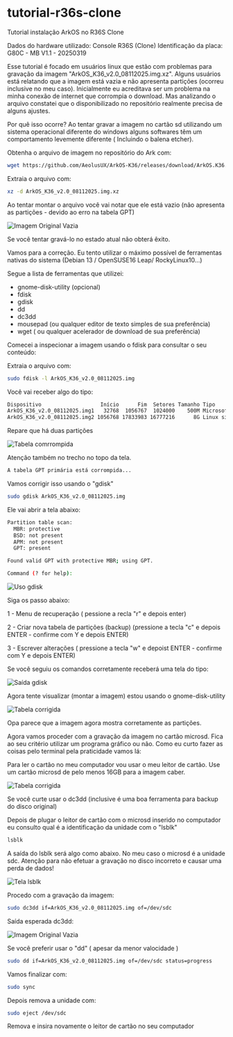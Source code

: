 # tutorial-r36s-clone
Tutorial instalação ArkOS no R36S Clone

Dados do hardware utilizado:
Console R36S (Clone)
Identificação da placa: G80C - MB V1.1 - 20250319

Esse tutorial é focado em usuários linux que estão com problemas para gravação da imagem "ArkOS_K36_v2.0_08112025.img.xz".
Alguns usuários está relatando que a imagem está vazia e não apresenta partições (ocorreu inclusive no meu caso).
Inicialmente eu acreditava ser um problema na minha conexão de internet que corrompia o download. Mas analizando
o arquivo constatei que o disponibilizado no repositório realmente precisa de alguns ajustes.

Por quê isso ocorre?
Ao tentar gravar a imagem no cartão sd utilizando um sistema operacional diferente do windows alguns softwares têm um
comportamento levemente diferente ( Incluindo o balena etcher).

Obtenha o arquivo de imagem no repositório do Ark com:
```bash
wget https://github.com/AeolusUX/ArkOS-K36/releases/download/ArkOS.K36.08112025/ArkOS_K36_v2.0_08112025.img.xz
```

Extraia o arquivo com:
```bash
xz -d ArkOS_K36_v2.0_08112025.img.xz
```

Ao tentar montar o arquivo você vai notar que ele está vazio (não apresenta as partições - devido ao erro na tabela GPT)

![Imagem Original Vazia](/imagens/02-visualização-arquivo-imagem-original.png) 

Se você tentar gravá-lo no estado atual não obterá êxito.

Vamos para a correção. Eu tento utilizar o máximo possível de ferramentas nativas do sistema (Debian 13 / OpenSUSE16 Leap/ RockyLinux10...)

Segue a lista de ferramentas que utilizei:
* gnome-disk-utility (opcional)
* fdisk
* gdisk
* dd
* dc3dd
* mousepad (ou qualquer editor de texto simples de sua preferência)
* wget ( ou qualquer acelerador de download de sua preferência)

Comecei a inspecionar a imagem usando o fdisk para consultar o seu conteúdo:

Extraia o arquivo com:
```bash
sudo fdisk -l ArkOS_K36_v2.0_08112025.img
```

Você vai receber algo do tipo:

```bash
Dispositivo                   Início      Fim  Setores Tamanho Tipo
ArkOS_K36_v2.0_08112025.img1   32768  1056767  1024000    500M Microsoft dados básico
ArkOS_K36_v2.0_08112025.img2 1056768 17833983 16777216      8G Linux sistema de arquivos
```

Repare que há duas partições 

![Tabela comrrompida](/imagens/03-inspeção-arquivo-imagem-original.png) 

Atenção também no trecho no topo da tela.

```bash
A tabela GPT primária está corrompida...
```

Vamos corrigir isso usando o "gdisk"

```bash
sudo gdisk ArkOS_K36_v2.0_08112025.img
```

Ele vai abrir a tela abaixo:

```bash
Partition table scan:
  MBR: protective
  BSD: not present
  APM: not present
  GPT: present

Found valid GPT with protective MBR; using GPT.

Command (? for help):
```

![Uso gdisk](/imagens/04-uso-gdisk.png) 


Siga os passo abaixo:

1 - Menu de recuperação ( pessione a recla "r" e depois enter)

2 - Criar nova tabela de partições (backup) (pressione a tecla "c" e depois ENTER - confirme com Y e depois ENTER)

3 - Escrever alterações ( pressione a tecla "w" e depoist ENTER - confirme com Y e depois ENTER)

Se você seguiu os comandos corretamente receberá uma tela do tipo:

![Saída gdisk](/imagens/05-confirmação-nova-tabela-partição.png) 

Agora tente visualizar (montar a imagem) estou usando o gnome-disk-utility

![Tabela corrigida](/imagens/06-imagem-após-ajuste.png) 

Opa parece que a imagem agora mostra corretamente as partições.

Agora vamos proceder com a gravação da imagem no cartão microsd. Fica ao seu critério utilizar um programa gráfico ou não.
Como eu curto fazer as coisas pelo terminal pela praticidade vamos lá:

Para ler o cartão no meu computador vou usar o meu leitor de cartão. Use um cartão microsd de pelo menos 16GB para a imagem caber.

![Tabela corrigida](/imagens/07-leitor-cartão-cartão.jpeg) 

Se você curte usar o dc3dd (inclusive é uma boa ferramenta para backup do disco original)

Depois de plugar o leitor de cartão com o microsd inserido no computador eu consulto qual é a identificação da unidade com o "lsblk"

```bash
lsblk
```

A saída do lsblk será algo como abaixo. No meu caso o microsd é a unidade sdc. Atenção para não efetuar a gravação no disco incorreto 
e causar uma perda de dados!

![Tela lsblk](/imagens/08-lista-unidades.png) 

Procedo com a gravação da imagem:

```bash
sudo dc3dd if=ArkOS_K36_v2.0_08112025.img of=/dev/sdc
```

Saída esperada dc3dd:

![Imagem Original Vazia](/imagens/09-saída-esperada-dc3dd.png) 


Se você preferir usar o "dd" ( apesar da menor valocidade )

```bash
sudo dd if=ArkOS_K36_v2.0_08112025.img of=/dev/sdc status=progress
```

Vamos finalizar com:

```bash
sudo sync
```

Depois remova a unidade com:

```bash
sudo eject /dev/sdc
```

Remova e insira novamente o leitor de cartão no seu computador

